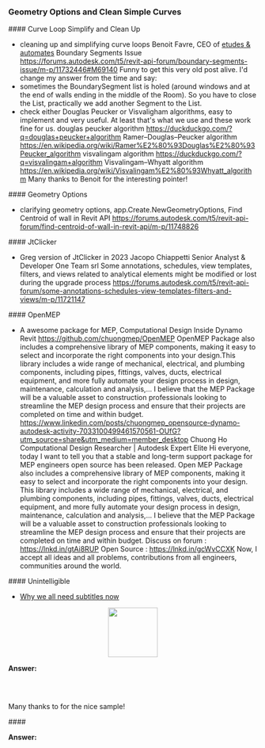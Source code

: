 <head>
<meta http-equiv="Content-Type" content="text/html; charset=utf-8">
<link rel="stylesheet" type="text/css" href="bc.css">
<script src="https://cdn.rawgit.com/google/code-prettify/master/loader/run_prettify.js" type="text/javascript"></script>
</head>

<!---

- cleaning up and simplifying curve loops
Benoit Favre, CEO of [etudes &amp; automates](http://www.etudesetautomates.com)
Boundary Segments Issue
https://forums.autodesk.com/t5/revit-api-forum/boundary-segments-issue/m-p/11732446#M69140
Funny to get this very old post alive.
I'd change my answer from the time and say:
- sometimes the BoundarySegment list is holed (around windows and at the end of walls ending in the middle of the Room). So you have to close the List, practically we add another Segment to the List.
- check either Douglas Peucker or Visvaligham algorithms, easy to implement and very useful. At least that's what we use and these work fine for us.
douglas peucker algorithm
https://duckduckgo.com/?q=douglas+peucker+algorithm
Ramer–Douglas–Peucker algorithm
https://en.wikipedia.org/wiki/Ramer%E2%80%93Douglas%E2%80%93Peucker_algorithm
visvalingam algorithm
https://duckduckgo.com/?q=visvalingam+algorithm
Visvalingam–Whyatt algorithm
https://en.wikipedia.org/wiki/Visvalingam%E2%80%93Whyatt_algorithm
Many thanks to Benoit for the interesting pointer!

- clarifying geometry options, app.Create.NewGeometryOptions, 
  Find Centroid of wall in Revit API
  https://forums.autodesk.com/t5/revit-api-forum/find-centroid-of-wall-in-revit-api/m-p/11748826

- Greg version of JtClicker in 2023
  Jacopo Chiappetti
  Senior Analyst & Developer
  One Team srl
  Some annotations, schedules, view templates, filters, and views related to analytical elements might be modified or lost during the upgrade process
  https://forums.autodesk.com/t5/revit-api-forum/some-annotations-schedules-view-templates-filters-and-views/m-p/11721147

- A awesome package for MEP, Computational Design Inside Dynamo Revit
https://github.com/chuongmep/OpenMEP
OpenMEP Package also includes a comprehensive library of MEP components, making it easy to select and incorporate the right components into your design.This library includes a wide range of mechanical, electrical, and plumbing components, including pipes, fittings, valves, ducts, electrical equipment, and more fully automate your design process in design, maintenance, calculation and analysis,...
I believe that the MEP Package will be a valuable asset to construction professionals looking to streamline the MEP design process and ensure that their projects are completed on time and within budget.
https://www.linkedin.com/posts/chuongmep_opensource-dynamo-autodesk-activity-7033100499461570561-OUfG?utm_source=share&utm_medium=member_desktop
Chuong Ho
Computational Design Researcher | Autodesk Expert Elite
Hi everyone, today I want to tell you that a stable and long-term support package for MEP engineers open source has been released.
Open MEP Package also includes a comprehensive library of MEP components, making it easy to select and incorporate the right components into your design. This library includes a wide range of mechanical, electrical, and plumbing components, including pipes, fittings, valves, ducts, electrical equipment, and more fully automate your design process in design, maintenance, calculation and analysis,...
I believe that the MEP Package will be a valuable asset to construction professionals looking to streamline the MEP design process and ensure that their projects are completed on time and within budget.
Discuss on forum : https://lnkd.in/gtAi8RUP
Open Source : https://lnkd.in/gcWvCCXK
Now, I accept all ideas and all problems, contributions from all engineers, communities around the world.

- [Why we all need subtitles now](https://www.youtube.com/watch?v=VYJtb2YXae8)

twitter:

with the @AutodeskRevit #RevitAPI #BIM @AutodeskAPS 

&ndash; 
...

linkedin:


#bim #DynamoBim #AutodeskAPS #Revit #API #IFC #SDK #AI #VisualStudio #Autodesk #AEC #adsk

the [Revit API discussion forum](http://forums.autodesk.com/t5/revit-api-forum/bd-p/160) thread

<center>
<img src="img/" alt="" title="" width="600" height=""/>
<p style="font-size: 80%; font-style:italic"></p>
</center>

<pre class="code">
</pre>

-->

### Geometry Options and Clean Simple Curves

####<a name="2"></a> Curve Loop Simplify and Clean Up

- cleaning up and simplifying curve loops
Benoit Favre, CEO of [etudes &amp; automates](http://www.etudesetautomates.com)
Boundary Segments Issue
https://forums.autodesk.com/t5/revit-api-forum/boundary-segments-issue/m-p/11732446#M69140
Funny to get this very old post alive.
I'd change my answer from the time and say:
- sometimes the BoundarySegment list is holed (around windows and at the end of walls ending in the middle of the Room). So you have to close the List, practically we add another Segment to the List.
- check either Douglas Peucker or Visvaligham algorithms, easy to implement and very useful. At least that's what we use and these work fine for us.
douglas peucker algorithm
https://duckduckgo.com/?q=douglas+peucker+algorithm
Ramer–Douglas–Peucker algorithm
https://en.wikipedia.org/wiki/Ramer%E2%80%93Douglas%E2%80%93Peucker_algorithm
visvalingam algorithm
https://duckduckgo.com/?q=visvalingam+algorithm
Visvalingam–Whyatt algorithm
https://en.wikipedia.org/wiki/Visvalingam%E2%80%93Whyatt_algorithm
Many thanks to Benoit for the interesting pointer!

####<a name="2"></a> Geometry Options

- clarifying geometry options, app.Create.NewGeometryOptions, 
Find Centroid of wall in Revit API
https://forums.autodesk.com/t5/revit-api-forum/find-centroid-of-wall-in-revit-api/m-p/11748826

####<a name="2"></a> JtClicker

- Greg version of JtClicker in 2023
Jacopo Chiappetti
Senior Analyst & Developer
One Team srl
Some annotations, schedules, view templates, filters, and views related to analytical elements might be modified or lost during the upgrade process
https://forums.autodesk.com/t5/revit-api-forum/some-annotations-schedules-view-templates-filters-and-views/m-p/11721147

####<a name="2"></a> OpenMEP

- A awesome package for MEP, Computational Design Inside Dynamo Revit
https://github.com/chuongmep/OpenMEP
OpenMEP Package also includes a comprehensive library of MEP components, making it easy to select and incorporate the right components into your design.This library includes a wide range of mechanical, electrical, and plumbing components, including pipes, fittings, valves, ducts, electrical equipment, and more fully automate your design process in design, maintenance, calculation and analysis,...
I believe that the MEP Package will be a valuable asset to construction professionals looking to streamline the MEP design process and ensure that their projects are completed on time and within budget.
https://www.linkedin.com/posts/chuongmep_opensource-dynamo-autodesk-activity-7033100499461570561-OUfG?utm_source=share&utm_medium=member_desktop
Chuong Ho
Computational Design Researcher | Autodesk Expert Elite
Hi everyone, today I want to tell you that a stable and long-term support package for MEP engineers open source has been released.
Open MEP Package also includes a comprehensive library of MEP components, making it easy to select and incorporate the right components into your design. This library includes a wide range of mechanical, electrical, and plumbing components, including pipes, fittings, valves, ducts, electrical equipment, and more fully automate your design process in design, maintenance, calculation and analysis,...
I believe that the MEP Package will be a valuable asset to construction professionals looking to streamline the MEP design process and ensure that their projects are completed on time and within budget.
Discuss on forum : https://lnkd.in/gtAi8RUP
Open Source : https://lnkd.in/gcWvCCXK
Now, I accept all ideas and all problems, contributions from all engineers, communities around the world.

####<a name="2"></a> Unintelligible

- [Why we all need subtitles now](https://www.youtube.com/watch?v=VYJtb2YXae8)


<center>
<img src="img/.png" alt="" title="" width="100"/> <!-- 491 x 509 pixels -->
</center>

**Answer:** 

<pre class="prettyprint">


</pre>



Many thanks to  for the nice sample!

####<a name="4"></a> 


**Answer:** 



